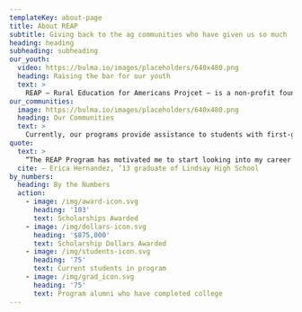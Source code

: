 ```yaml
---
templateKey: about-page
title: About REAP
subtitle: Giving back to the ag communities who have given us so much
heading: heading
subheading: subheading
our_youth:
  video: https://bulma.io/images/placeholders/640x480.png
  heading: Raising the bar for our youth
  text: >
    REAP — Rural Education for Americans Projcet — is a non-profit foundation established to support education in rural communities. We focus on activities that directly improve the quality of education and raise the academic bar for rural students in agricultural communities, and support students who have demonstrated the ability and drive to become leaders in their communities.
our_communities:
  image: https://bulma.io/images/placeholders/640x480.png
  heading: Our Communities
  text: >
    Currently, our programs provide assistance to students with first-generation college graduate aspirations in Lindsay and Orosi school districts.  REAP programs help individual students set and achieve high goals and gain hope in their futures creating a college-going culture throughout the rural community.
quote:
  text: >
    “The REAP Program has motivated me to start looking into my career and school options. It has showed me that there is help, and I can do it.”
  cite: — Erica Hernandez, ’13 graduate of Lindsay High School
by_numbers:
  heading: By the Numbers
  action:
    - image: /img/award-icon.svg
      heading: '103'
      text: Scholarships Awarded
    - image: /img/dollars-icon.svg
      heading: '$875,000'
      text: Scholarship Dollars Awarded
    - image: /img/students-icon.svg
      heading: '75'
      text: Current students in program
    - image: /img/grad_icon.svg
      heading: '75'
      text: Program alumni who have completed college
---
```

